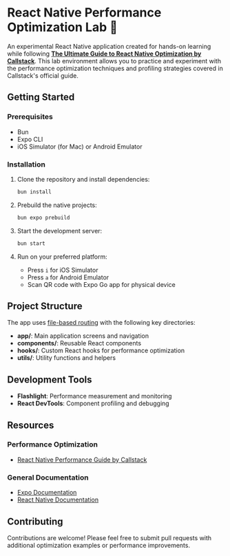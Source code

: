 # React Native Performance Optimization Lab 🚀

An experimental React Native application created for hands-on learning while following **[The Ultimate Guide to React Native Optimization by Callstack](https://www.callstack.com/ebooks/the-ultimate-guide-to-react-native-optimization)**. This lab environment allows you to practice and experiment with the performance optimization techniques and profiling strategies covered in Callstack's official guide.

## Getting Started

### Prerequisites

- Bun
- Expo CLI
- iOS Simulator (for Mac) or Android Emulator

### Installation

1. Clone the repository and install dependencies:

   ```bash
   bun install
   ```

2. Prebuild the native projects:

   ```bash
   bun expo prebuild
   ```

3. Start the development server:

   ```bash
   bun start
   ```

4. Run on your preferred platform:
   - Press `i` for iOS Simulator
   - Press `a` for Android Emulator
   - Scan QR code with Expo Go app for physical device

## Project Structure

The app uses [file-based routing](https://docs.expo.dev/router/introduction) with the following key directories:

- **app/**: Main application screens and navigation
- **components/**: Reusable React components
- **hooks/**: Custom React hooks for performance optimization
- **utils/**: Utility functions and helpers

## Development Tools

- **Flashlight**: Performance measurement and monitoring
- **React DevTools**: Component profiling and debugging

## Resources

### Performance Optimization

- [React Native Performance Guide by Callstack](https://www.callstack.com/ebooks/the-ultimate-guide-to-react-native-optimization)

### General Documentation

- [Expo Documentation](https://docs.expo.dev/)
- [React Native Documentation](https://reactnative.dev/)

## Contributing

Contributions are welcome! Please feel free to submit pull requests with additional optimization examples or performance improvements.
